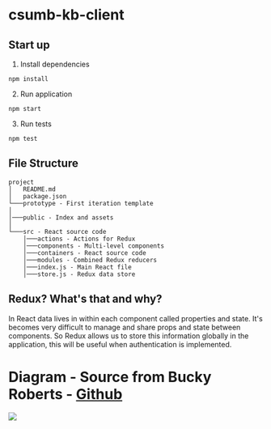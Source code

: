 # csumb-kb-client

## Start up

1. Install dependencies
```
npm install
```
2. Run application
```
npm start
```
3. Run tests
```
npm test
```

## File Structure
```
project
│   README.md
│   package.json   
└───prototype - First iteration template
│
│───public - Index and assets
│
└───src - React source code
    │───actions - Actions for Redux
    │───components - Multi-level components
    │───containers - React source code
    │───modules - Combined Redux reducers
    │───index.js - Main React file
    │───store.js - Redux data store
```
## Redux? What's that and why?
In React data lives in within each component called properties and state. It's becomes very difficult to manage and share props and state between components. So Redux allows us to store this information globally in the application, this will be useful when authentication is implemented.

# Diagram - Source from Bucky Roberts - [Github](https://github.com/buckyroberts/React-Redux-Boilerplate)
![](http://i.imgur.com/DUiL9yn.png)
